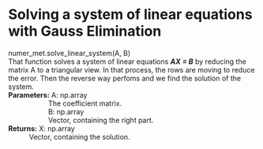 # Solving a system of linear equations with Gauss Elimination
numer_met.solve_linear_system(A, B) <br />
That function solves a system of linear equations ***AX = B*** by reducing the matrix A to a triangular view. In that process, the rows are moving to reduce the error. Then the reverse way perfoms and we find the solution of the system. <br />
**Parameters:**  A: np.array <br />
&emsp;&emsp;&emsp;&emsp;&emsp;&ensp;&nbsp;The coefficient matrix. <br />
&emsp;&emsp;&emsp;&emsp;&emsp;&ensp;&nbsp;B: np.array <br />
&emsp;&emsp;&emsp;&emsp;&emsp;&ensp;&nbsp;Vector, containing the right part. <br />
**Returns:**  X: np.array <br />
&emsp;&emsp;&emsp;Vector, containing the solution. <br />

